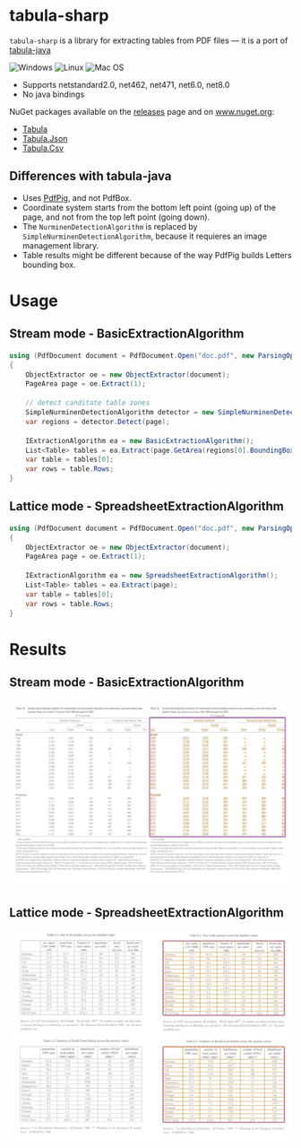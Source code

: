 # tabula-sharp
`tabula-sharp` is a library for extracting tables from PDF files — it is a port of [tabula-java](https://github.com/tabulapdf/tabula-java)

![Windows](https://github.com/BobLd/tabula-sharp/workflows/Windows/badge.svg)
![Linux](https://github.com/BobLd/tabula-sharp/workflows/Linux/badge.svg)
![Mac OS](https://github.com/BobLd/tabula-sharp/workflows/Mac%20OS/badge.svg)

- Supports netstandard2.0, net462, net471, net6.0, net8.0
- No java bindings

NuGet packages available on the [releases](https://github.com/BobLd/tabula-sharp/releases) page and on www.nuget.org:
- [Tabula](https://www.nuget.org/packages/Tabula)
- [Tabula.Json](https://www.nuget.org/packages/Tabula.Json)
- [Tabula.Csv](https://www.nuget.org/packages/Tabula.Csv)

## Differences with tabula-java
- Uses [PdfPig](https://github.com/UglyToad/PdfPig), and not PdfBox.
- Coordinate system starts from the bottom left point (going up) of the page, and not from the top left point (going down).
- The `NurminenDetectionAlgorithm` is replaced by `SimpleNurminenDetectionAlgorithm`, because it requieres an image management library.
- Table results might be different because of the way PdfPig builds Letters bounding box.

# Usage
## Stream mode - BasicExtractionAlgorithm
```csharp
using (PdfDocument document = PdfDocument.Open("doc.pdf", new ParsingOptions() { ClipPaths = true }))
{
	ObjectExtractor oe = new ObjectExtractor(document);
	PageArea page = oe.Extract(1);
	
	// detect canditate table zones
	SimpleNurminenDetectionAlgorithm detector = new SimpleNurminenDetectionAlgorithm();
	var regions = detector.Detect(page);
	
	IExtractionAlgorithm ea = new BasicExtractionAlgorithm();
	List<Table> tables = ea.Extract(page.GetArea(regions[0].BoundingBox)); // take first candidate area
	var table = tables[0];
	var rows = table.Rows;
}
```
## Lattice mode - SpreadsheetExtractionAlgorithm
```csharp
using (PdfDocument document = PdfDocument.Open("doc.pdf", new ParsingOptions() { ClipPaths = true }))
{
	ObjectExtractor oe = new ObjectExtractor(document);
	PageArea page = oe.Extract(1);

	IExtractionAlgorithm ea = new SpreadsheetExtractionAlgorithm();
	List<Table> tables = ea.Extract(page);
	var table = tables[0];
	var rows = table.Rows;
}
```

# Results
## Stream mode - BasicExtractionAlgorithm
![example](images/stream-us-018.png)
## Lattice mode - SpreadsheetExtractionAlgorithm
![example](images/lattice-eu-004.png)
